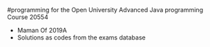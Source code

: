 


#programming for the Open University Advanced Java programming Course 20554

- Maman Of 2019A
- Solutions as codes from the exams database
<br>




